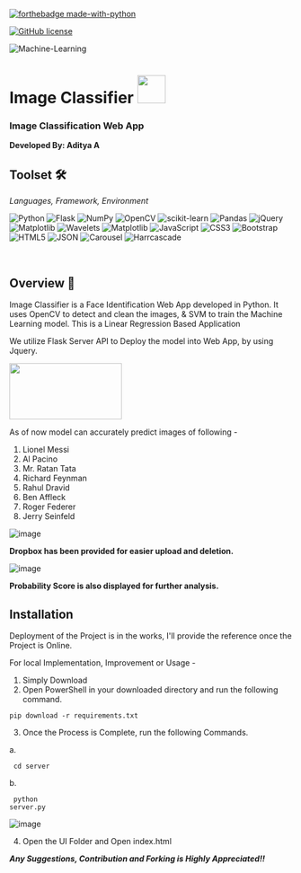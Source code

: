 [![forthebadge made-with-python](http://ForTheBadge.com/images/badges/made-with-python.svg)](https://www.python.org/) 

[![GitHub license](https://img.shields.io/github/license/Naereen/StrapDown.js.svg)](https://github.com/Naereen/StrapDown.js/blob/master/LICENSE)

![Machine-Learning](https://img.shields.io/badge/Machine%20Learning-Linear%20Regression-302AE6?style=for-the-badge)

<h1> Image Classifier <img src = "https://user-images.githubusercontent.com/78374254/181073201-17079158-11b3-4818-b94c-da6001a20fc8.png" height = 50px width = 50px /></h1>

<h3> Image Classification Web App </h3>


**Developed By: Aditya A**


## Toolset 🛠️
<i> Languages, Framework, Environment </i>


![Python](https://img.shields.io/badge/python-3670A0?style=for-the-badge&logo=python&logoColor=ffdd54)
![Flask](https://img.shields.io/badge/flask-%23000.svg?style=for-the-badge&logo=flask&logoColor=white)
![NumPy](https://img.shields.io/badge/numpy-%23013243.svg?style=for-the-badge&logo=numpy&logoColor=white)
![OpenCV](https://img.shields.io/badge/opencv-%23white.svg?style=for-the-badge&logo=opencv&logoColor=white)
![scikit-learn](https://img.shields.io/badge/scikit--learn-%23F7931E.svg?style=for-the-badge&logo=scikit-learn&logoColor=white)
![Pandas](https://img.shields.io/badge/pandas-%23150458.svg?style=for-the-badge&logo=pandas&logoColor=white)
![jQuery](https://img.shields.io/badge/jquery-%230769AD.svg?style=for-the-badge&logo=jquery&logoColor=white)
![Matplotlib](https://badgen.net/badge/Library/Matplotlib/blue?)
![Wavelets](https://badgen.net/badge/Library/PyWavelets/red?)
![Matplotlib](https://badgen.net/badge/Algorithm/SVM/purple?)
![JavaScript](https://img.shields.io/badge/javascript-%23323330.svg?style=for-the-badge&logo=javascript&logoColor=%23F7DF1E)
![CSS3](https://img.shields.io/badge/css3-%231572B6.svg?style=for-the-badge&logo=css3&logoColor=white)
![Bootstrap](https://img.shields.io/badge/bootstrap-%23563D7C.svg?style=for-the-badge&logo=bootstrap&logoColor=white)
![HTML5](https://img.shields.io/badge/html5-%23E34F26.svg?style=for-the-badge&logo=html5&logoColor=white)
![JSON](https://img.shields.io/badge/JWT-black?style=for-the-badge&logo=JSON%20web%20tokens)
![Carousel](https://badgen.net/badge/Carowsel/Owl/pink?)
![Harrcascade](https://img.shields.io/badge/-Harrcascade-red?style=for-the-badge)

<br>

## Overview 🔎

Image Classifier is a Face Identification Web App developed in Python.
It uses OpenCV to detect and clean the images, & SVM to train the Machine Learning model. 
This is a Linear Regression Based Application

We utilize Flask Server API to Deploy the model into Web App, by using Jquery. 

<img src = "https://user-images.githubusercontent.com/78374254/181082364-f087a7c8-e9d3-4b20-abd6-92ed44a629cc.jpg" width = 200px height = 100px />



<p> As of now model can accurately predict images of following - </p>
<ol>
  <li>Lionel Messi</li>
  <li>Al Pacino</li>
  <li>Mr. Ratan Tata</li>
  <li>Richard Feynman</li>
  <li>Rahul Dravid</li>
  <li>Ben Affleck</li>
  <li>Roger Federer</li>
  <li>Jerry Seinfeld</li>  
</ol>

![image](https://user-images.githubusercontent.com/78374254/181082266-a5dc09ce-74a6-4118-aa4d-92eeef5acb66.png)

**Dropbox has been provided for easier upload and deletion.**


![image](https://user-images.githubusercontent.com/78374254/181086432-da5896a4-9255-4428-ac3c-e2f973bc0333.png)

**Probability Score is also displayed for further analysis.**


## Installation 

Deployment of the Project is in the works, I'll provide the reference once the Project is Online. 

For local Implementation, Improvement or Usage - 


1. Simply Download 
2. Open PowerShell in your downloaded directory and run the following command.
  <pre><code>pip download -r requirements.txt </code></pre>

3. Once the Process is Complete, run the following Commands. 


a. <pre><code> cd server </code></pre>
b. <pre><code> python server.py </code></pre>

![image](https://user-images.githubusercontent.com/78374254/181084058-aca6f63d-e5ba-4275-b946-acb62b5f0530.png)


4. Open the UI Folder and Open index.html
    

***Any Suggestions, Contribution and Forking is Highly Appreciated!!***
